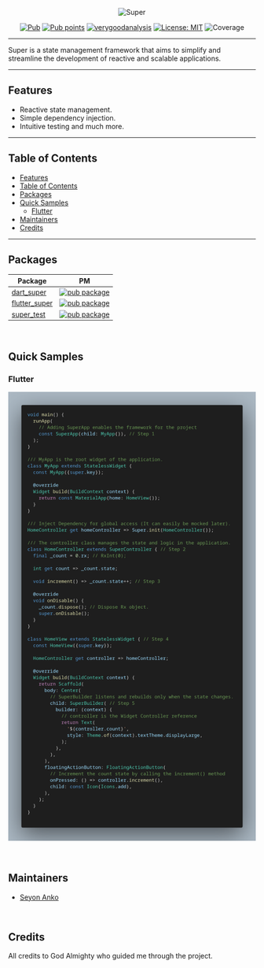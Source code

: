 <p align="center" height="100">
<img src="https://github.com/DrDejaVuNG/super/tree/main/screenshots/logo.png?raw=true" height="120" alt="Super" />
</p>

<p align="center">
<a href="https://pub.dev/packages/flutter_super"><img src="https://img.shields.io/pub/v/flutter_super.svg?logo=dart&label=pub&color=blue" alt="Pub"></a>
<a href="https://pub.dev/packages/flutter_super/score"><img src="https://img.shields.io/pub/points/flutter_super?logo=dart" alt="Pub points"></a>
<a href="https://pub.dev/packages/very_good_analysis"><img src="https://img.shields.io/badge/style-very_good_analysis-B22C89.svg" alt="verygoodanalysis"></a>
<a href="https://opensource.org/licenses/MIT"><img src="https://img.shields.io/github/license/DrDejaVuNG/super" alt="License: MIT"></a>
<img src="https://github.com/DrDejaVuNG/super/tree/main/packages/flutter_super/coverage_badge.svg" alt="Coverage" />
</p>

---

Super is a state management framework that aims to simplify
and streamline the development of reactive and scalable applications.

---

## Features

- Reactive state management.
- Simple dependency injection.
- Intuitive testing and much more.

---

## Table of Contents

- [Features](#features)
- [Table of Contents](#table-of-contents)
- [Packages](#packages)
- [Quick Samples](#quick-samples)
  - [Flutter](#flutter)
- [Maintainers](#maintainers)
- [Credits](#credits)

---

## Packages

| Package                                                                                    | PM                                                                                                                  |
| ------------------------------------------------------------------------------------------ | -------------------------------------------------------------------------------------------------------------------- |
| [dart_super](https://github.com/DrDejaVuNG/super/tree/main/packages/dart_super)                         | [![pub package](https://img.shields.io/pub/v/dart_super.svg)](https://pub.dev/packages/dart_super)                               |
| [flutter_super](https://github.com/DrDejaVuNG/super/tree/main/packages/flutter_super)                         | [![pub package](https://img.shields.io/pub/v/flutter_super.svg)](https://pub.dev/packages/flutter_super)                               |
| [super_test](https://github.com/DrDejaVuNG/super_test)               | [![pub package](https://img.shields.io/pub/v/super_test.svg)](https://pub.dev/packages/super_test)                     |

<br>

## Quick Samples

### Flutter 

![](https://github.com/DrDejaVuNG/images/blob/main/images/flutter_super/counter_app.png?raw=true)

<br>

## Maintainers

- [Seyon Anko](https://github.com/DrDejaVuNG)

<br>

## Credits

All credits to God Almighty who guided me through the project.
